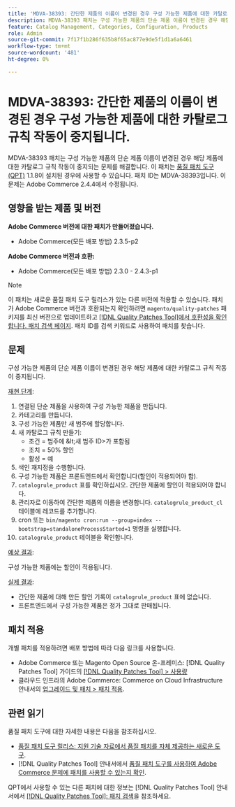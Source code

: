 ```yaml
---
title: 'MDVA-38393: 간단한 제품의 이름이 변경된 경우 구성 가능한 제품에 대한 카탈로그 규칙 작동이 중지됨'
description: MDVA-38393 패치는 구성 가능한 제품의 단순 제품 이름이 변경된 경우 해당 제품에 대한 카탈로그 규칙 작동이 중지되는 문제를 해결합니다. 이 패치는 [Quality Patches Tool (QPT)](https://experienceleague.adobe.com/en/docs/commerce-knowledge-base/kb/announcements/commerce-announcements/magento-quality-patches-released-new-tool-to-self-serve-quality-patches) 1.1.8이 설치된 경우 사용할 수 있습니다. 패치 ID는 MDVA-38393입니다. 이 문제는 Adobe Commerce 2.4.4에서 수정됩니다.
feature: Catalog Management, Categories, Configuration, Products
role: Admin
source-git-commit: 7f17f1b286f635b8f65ac877e9de5f1d1a6a6461
workflow-type: tm+mt
source-wordcount: '481'
ht-degree: 0%

---
```


# MDVA-38393: 간단한 제품의 이름이 변경된 경우 구성 가능한 제품에 대한 카탈로그 규칙 작동이 중지됩니다.

MDVA-38393 패치는 구성 가능한 제품의 단순 제품 이름이 변경된 경우 해당 제품에 대한 카탈로그 규칙 작동이 중지되는 문제를 해결합니다. 이 패치는 [품질 패치 도구(QPT)](https://experienceleague.adobe.com/en/docs/commerce-knowledge-base/kb/announcements/commerce-announcements/magento-quality-patches-released-new-tool-to-self-serve-quality-patches) 1.1.8이 설치된 경우에 사용할 수 있습니다. 패치 ID는 MDVA-38393입니다. 이 문제는 Adobe Commerce 2.4.4에서 수정됩니다.

## 영향을 받는 제품 및 버전

**Adobe Commerce 버전에 대한 패치가 만들어졌습니다.**

* Adobe Commerce(모든 배포 방법) 2.3.5-p2

**Adobe Commerce 버전과 호환:**

* Adobe Commerce(모든 배포 방법) 2.3.0 - 2.4.3-p1

>[!NOTE]
>
>이 패치는 새로운 품질 패치 도구 릴리스가 있는 다른 버전에 적용할 수 있습니다. 패치가 Adobe Commerce 버전과 호환되는지 확인하려면 `magento/quality-patches` 패키지를 최신 버전으로 업데이트하고 [[!DNL Quality Patches Tool]에서 호환성을 확인합니다. 패치 검색 페이지](https://experienceleague.adobe.com/en/docs/commerce-knowledge-base/kb/announcements/commerce-announcements/magento-quality-patches-released-new-tool-to-self-serve-quality-patches). 패치 ID를 검색 키워드로 사용하여 패치를 찾습니다.

## 문제

구성 가능한 제품의 단순 제품 이름이 변경된 경우 해당 제품에 대한 카탈로그 규칙 작동이 중지됩니다.

<u>재현 단계</u>:

1. 연결된 단순 제품을 사용하여 구성 가능한 제품을 만듭니다.
1. 카테고리를 만듭니다.
1. 구성 가능한 제품만 새 범주에 할당합니다.
1. 새 카탈로그 규칙 만들기:
   * 조건 = 범주에 \&lt;새 범주 ID>가 포함됨
   * 조치 = 50% 할인
   * 활성 = 예
1. 색인 재지정을 수행합니다.
1. 구성 가능한 제품은 프론트엔드에서 확인합니다(할인이 적용되어야 함).
1. `catalogrule_product` 표를 확인하십시오. 간단한 제품에 할인이 적용되어야 합니다.
1. 관리자로 이동하여 간단한 제품의 이름을 변경합니다. `catalogrule_product_cl` 테이블에 레코드를 추가합니다.
1. cron 또는 `bin/magento cron:run --group=index --bootstrap=standaloneProcessStarted=1` 명령을 실행합니다.
1. `catalogrule_product` 테이블을 확인합니다.

<u>예상 결과</u>:

구성 가능한 제품에는 할인이 적용됩니다.

<u>실제 결과</u>:

* 간단한 제품에 대해 만든 할인 기록이 `catalogrule_product` 표에 없습니다.
* 프론트엔드에서 구성 가능한 제품은 정가 그대로 판매됩니다.

## 패치 적용

개별 패치를 적용하려면 배포 방법에 따라 다음 링크를 사용합니다.

* Adobe Commerce 또는 Magento Open Source 온-프레미스: [!DNL Quality Patches Tool] 가이드의 [[!DNL Quality Patches Tool] > 사용량](/help/tools/quality-patches-tool/usage.md)
* 클라우드 인프라의 Adobe Commerce: Commerce on Cloud Infrastructure 안내서의 [업그레이드 및 패치 > 패치 적용](https://experienceleague.adobe.com/docs/commerce-cloud-service/user-guide/develop/upgrade/apply-patches.html).

## 관련 읽기

품질 패치 도구에 대한 자세한 내용은 다음을 참조하십시오.

* [품질 패치 도구 릴리스: 지원 기술 자료에서 품질 패치를 자체 제공하는 새로운 도구](https://experienceleague.adobe.com/en/docs/commerce-knowledge-base/kb/announcements/commerce-announcements/magento-quality-patches-released-new-tool-to-self-serve-quality-patches).
* [!DNL Quality Patches Tool] 안내서에서 [품질 패치 도구를 사용하여 Adobe Commerce 문제에 패치를 사용할 수 있는지 확인](/help/tools/quality-patches-tool/patches-available-in-qpt/check-patch-for-magento-issue-with-magento-quality-patches.md).

QPT에서 사용할 수 있는 다른 패치에 대한 정보는 [!DNL Quality Patches Tool] 안내서에서 [[!DNL Quality Patches Tool]: 패치 검색](https://experienceleague.adobe.com/tools/commerce-quality-patches/index.html)을 참조하세요.
